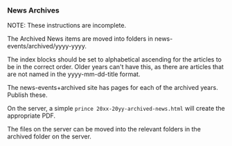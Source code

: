 ### News Archives

NOTE: These instructions are incomplete.

The Archived News items are moved into folders in news-events/archived/yyyy-yyyy.

The index blocks should be set to alphabetical ascending for the articles to be in the correct order. Older years can't have this, as there are articles that are not named in the yyyy-mm-dd-title format.

The news-events+archived site has pages for each of the archived years. Publish these.

On the server, a simple `prince 20xx-20yy-archived-news.html` will create the appropriate PDF.

The files on the server can be moved into the relevant folders in the archived folder on the server.

